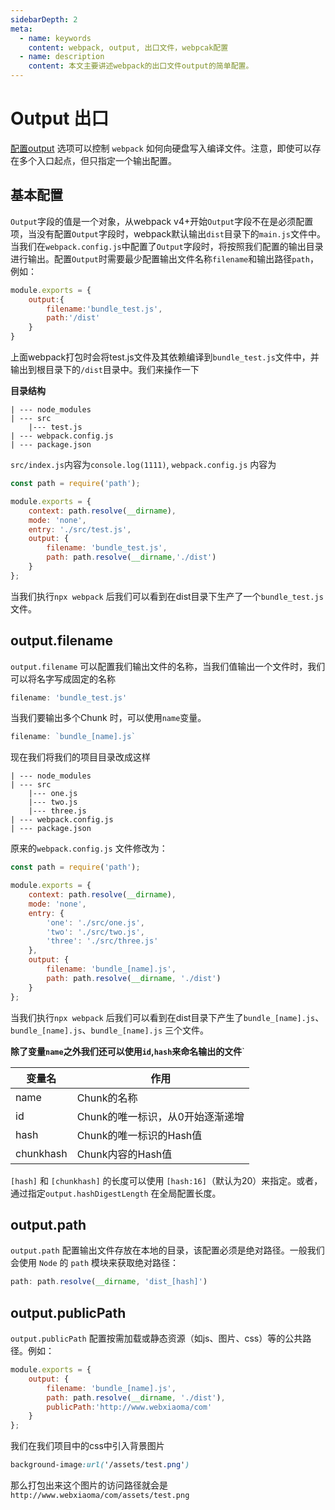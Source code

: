 ```yaml
---
sidebarDepth: 2
meta:
  - name: keywords
    content: webpack, output, 出口文件，webpcak配置
  - name: description
    content: 本文主要讲述webpack的出口文件output的简单配置。
---
```


# Output 出口

[配置output](https://www.webpackjs.com/configuration/output/) 选项可以控制 `webpack` 如何向硬盘写入编译文件。注意，即使可以存在多个入口起点，但只指定一个输出配置。


## 基本配置

`Output`字段的值是一个对象，从<Badge>webpack v4+</Badge>开始`Output`字段不在是必须配置项，当没有配置`Output`字段时，webpack默认输出`dist`目录下的`main.js`文件中。当我们在`webpack.config.js`中配置了`Output`字段时，将按照我们配置的输出目录进行输出。配置`Output`时需要最少配置输出文件名称`filename`和输出路径`path`，例如：

```js
module.exports = {
    output:{
        filename:'bundle_test.js',
        path:'/dist'
    }
}
```
上面webpack打包时会将test.js文件及其依赖编译到`bundle_test.js`文件中，并输出到根目录下的`/dist`目录中。我们来操作一下

**目录结构**

```
| --- node_modules
| --- src
    |--- test.js
| --- webpack.config.js
| --- package.json
```

`src/index.js`内容为`console.log(1111)`, `webpack.config.js` 内容为

```js
const path = require('path');

module.exports = {
    context: path.resolve(__dirname),
    mode: 'none',
    entry: './src/test.js',
    output: {
        filename: 'bundle_test.js',
        path: path.resolve(__dirname,'./dist')
    }
};
```
当我们执行`npx webpack` 后我们可以看到在dist目录下生产了一个`bundle_test.js`文件。


## output.filename

`output.filename` 可以配置我们输出文件的名称，当我们值输出一个文件时，我们可以将名字写成固定的名称

```js
filename: 'bundle_test.js'
```

当我们要输出多个Chunk 时，可以使用`name`变量。

```js
filename: `bundle_[name].js`
```

现在我们将我们的项目目录改成这样
```
| --- node_modules
| --- src
    |--- one.js
    |--- two.js
    |--- three.js
| --- webpack.config.js
| --- package.json
```

原来的`webpack.config.js` 文件修改为：
```js
const path = require('path');

module.exports = {
    context: path.resolve(__dirname),
    mode: 'none',
    entry: {
        'one': './src/one.js',
        'two': './src/two.js',
        'three': './src/three.js'
    },
    output: {
        filename: 'bundle_[name].js',
        path: path.resolve(__dirname, './dist')
    }
};
```
当我们执行`npx webpack` 后我们可以看到在dist目录下产生了`bundle_[name].js`、`bundle_[name].js`、`bundle_[name].js` 三个文件。

**除了变量`name`之外我们还可以使用`id`,`hash`来命名输出的文件**`

| 变量名 | 作用 |
|---|---|
|name|Chunk的名称|
|id|Chunk的唯一标识，从0开始逐渐递增|
|hash|Chunk的唯一标识的Hash值|
|chunkhash|Chunk内容的Hash值|

`[hash]` 和 `[chunkhash]` 的长度可以使用 `[hash:16]`（默认为20）来指定。或者，通过指定`output.hashDigestLength` 在全局配置长度。

## output.path

`output.path` 配置输出文件存放在本地的目录，该配置必须是绝对路径。一般我们会使用 `Node` 的 `path` 模块来获取绝对路径：

```js
path: path.resolve(__dirname, 'dist_[hash]')
```


## output.publicPath 

`output.publicPath` 配置按需加载或静态资源（如js、图片、css）等的公共路径。例如：

```js
module.exports = {
    output: {
        filename: 'bundle_[name].js',
        path: path.resolve(__dirname, './dist'),
        publicPath:'http://www.webxiaoma/com'
    }
};
```
我们在我们项目中的css中引入背景图片

```css
background-image:url('/assets/test.png')
```
那么打包出来这个图片的访问路径就会是`http://www.webxiaoma/com/assets/test.png`